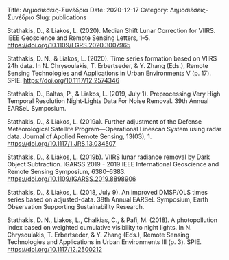 Title: Δημοσιέσεις-Συνέδρια
Date: 2020-12-17
Category: Δημοσιέσεις-Συνέδρια
Slug: publications



Stathakis, D., & Liakos, L. (2020). Median Shift Lunar Correction for VIIRS. IEEE Geoscience and Remote Sensing Letters, 1–5. https://doi.org/10.1109/LGRS.2020.3007965

Stathakis, D. N., & Liakos, L. (2020). Time series formation based on VIIRS 24h data. In N. Chrysoulakis, T. Erbertseder, & Y. Zhang (Eds.), Remote Sensing Technologies and Applications in Urban Environments V (p. 17). SPIE. https://doi.org/10.1117/12.2574346

Stathakis, D., Baltas, P., & Liakos, L. (2019, July 1). Preprocessing Very High Temporal Resolution Night-Lights Data For Noise Removal. 39th Annual EARSeL Symposium.

Stathakis, D., & Liakos, L. (2019a). Further adjustment of the Defense Meteorological Satellite Program—Operational Linescan System using radar data. Journal of Applied Remote Sensing, 13(03), 1. https://doi.org/10.1117/1.JRS.13.034507

Stathakis, D., & Liakos, L. (2019b). VIIRS lunar radiance removal by Dark Object Subtraction. IGARSS 2019 - 2019 IEEE International Geoscience and Remote Sensing Symposium, 6380–6383. https://doi.org/10.1109/IGARSS.2019.8898906

Stathakis, D., & Liakos, L. (2018, July 9). An improved DMSP/OLS times series based on adjusted-data. 38th Annual EARSeL Symposium, Earth Observation Supporting Sustainability Research.

Stathakis, D. N., Liakos, L., Chalkias, C., & Pafi, M. (2018). A photopollution index based on weighted cumulative visibility to night lights. In N. Chrysoulakis, T. Erbertseder, & Y. Zhang (Eds.), Remote Sensing Technologies and Applications in Urban Environments III (p. 3). SPIE. https://doi.org/10.1117/12.2500212

